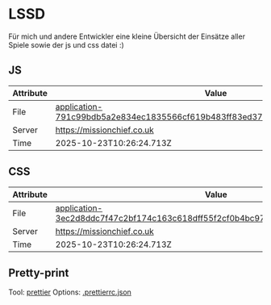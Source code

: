 # LSSD

Für mich und andere Entwickler eine kleine Übersicht der Einsätze aller Spiele sowie der js und css datei :)

<!-- automated -->

## JS

| Attribute | Value                                                                                                                                                                                                |
| --------- | ---------------------------------------------------------------------------------------------------------------------------------------------------------------------------------------------------- |
| File      | [application-791c99bdb5a2e834ec1835566cf619b483ff83ed379c1668e747a1f2a993ff1b.js](https://missionchief.co.uk/assets/application-791c99bdb5a2e834ec1835566cf619b483ff83ed379c1668e747a1f2a993ff1b.js) |
| Server    | https://missionchief.co.uk                                                                                                                                                                           |
| Time      | 2025-10-23T10:26:24.713Z                                                                                                                                                                             |

## CSS

| Attribute | Value                                                                                                                                                                                                  |
| --------- | ------------------------------------------------------------------------------------------------------------------------------------------------------------------------------------------------------ |
| File      | [application-3ec2d8ddc7f47c2bf174c163c618dff55f2cf0b4bc97a3c8c2bc8a7eaf1a56e8.css](https://missionchief.co.uk/assets/application-3ec2d8ddc7f47c2bf174c163c618dff55f2cf0b4bc97a3c8c2bc8a7eaf1a56e8.css) |
| Server    | https://missionchief.co.uk                                                                                                                                                                             |
| Time      | 2025-10-23T10:26:24.713Z                                                                                                                                                                               |

## Pretty-print

Tool: [prettier](https://prettier.io)
Options: [.prettierrc.json](./.prettierrc.json)

<!-- /automated -->

